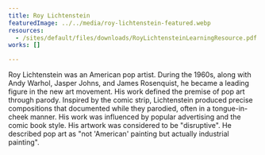 ```yaml
---
title: Roy Lichtenstein
featuredImage: ../../media/roy-lichtenstein-featured.webp
resources:
  - /sites/default/files/downloads/RoyLichtensteinLearningResource.pdf
works: []

---
```


Roy Lichtenstein was an American pop artist. During the 1960s, along with Andy Warhol, Jasper Johns, and James Rosenquist, he became a leading figure in the new art movement. His work defined the premise of pop art through parody. Inspired by the comic strip, Lichtenstein produced precise compositions that documented while they parodied, often in a tongue-in-cheek manner. His work was influenced by popular advertising and the comic book style. His artwork was considered to be "disruptive". He described pop art as "not 'American' painting but actually industrial painting".